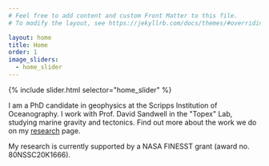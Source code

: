 ```yaml
---
# Feel free to add content and custom Front Matter to this file.
# To modify the layout, see https://jekyllrb.com/docs/themes/#overriding-theme-defaults

layout: home
title: Home
order: 1
image_sliders:
  - home_slider
---
```


{% include slider.html selector="home_slider" %}<br>

I am a PhD candidate in geophysics at the Scripps Institution of Oceanography. I work with Prof. David Sandwell in the "Topex" Lab, studying marine gravity and tectonics. Find out more about the work we do on my [research](research.markdown) page.

My research is currently supported by a NASA FINESST grant (award no. 80NSSC20K1666).
